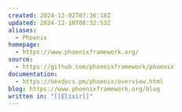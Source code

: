 ```yaml
---
created: 2024-12-02T07:36:18Z
updated: 2024-12-10T08:32:53Z
aliases:
  - Phoenix
homepage:
  - https://www.phoenixframework.org/
source:
  - https://github.com/phoenixframework/phoenix
documentation:
  - https://hexdocs.pm/phoenix/overview.html
blog: https://www.phoenixframework.org/blog
written in: "[[Elixir]]"
---
```

